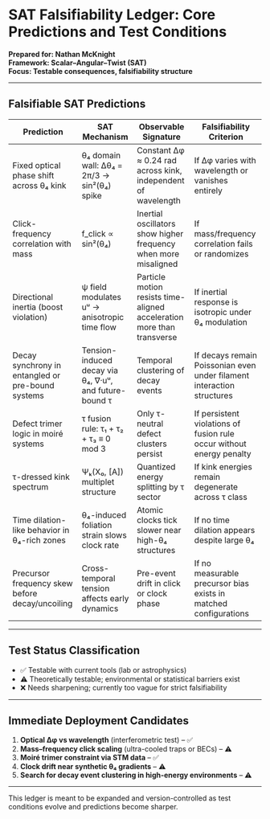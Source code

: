 
# SAT Falsifiability Ledger: Core Predictions and Test Conditions

**Prepared for: Nathan McKnight**  
**Framework: Scalar–Angular–Twist (SAT)**  
**Focus: Testable consequences, falsifiability structure**

---

## Falsifiable SAT Predictions

| Prediction | SAT Mechanism | Observable Signature | Falsifiability Criterion |
|------------|----------------|-----------------------|---------------------------|
| Fixed optical phase shift across θ₄ kink | θ₄ domain wall: Δθ₄ = 2π/3 → sin²(θ₄) spike | Constant Δφ ≈ 0.24 rad across kink, independent of wavelength | If Δφ varies with wavelength or vanishes entirely |
| Click-frequency correlation with mass | f_click ∝ sin²(θ₄) | Inertial oscillators show higher frequency when more misaligned | If mass/frequency correlation fails or randomizes |
| Directional inertia (boost violation) | ψ field modulates uᵘ → anisotropic time flow | Particle motion resists time-aligned acceleration more than transverse | If inertial response is isotropic under θ₄ modulation |
| Decay synchrony in entangled or pre-bound systems | Tension-induced decay via θ₄, ∇·uᵘ, and future-bound τ | Temporal clustering of decay events | If decays remain Poissonian even under filament interaction structures |
| Defect trimer logic in moiré systems | τ fusion rule: τ₁ + τ₂ + τ₃ ≡ 0 mod 3 | Only τ-neutral defect clusters persist | If persistent violations of fusion rule occur without energy penalty |
| τ-dressed kink spectrum | Ψₖ(X₀, [A]) multiplet structure | Quantized energy splitting by τ sector | If kink energies remain degenerate across τ class |
| Time dilation-like behavior in θ₄-rich zones | θ₄-induced foliation strain slows clock rate | Atomic clocks tick slower near high-θ₄ structures | If no time dilation appears despite large θ₄ |
| Precursor frequency skew before decay/uncoiling | Cross-temporal tension affects early dynamics | Pre-event drift in click or clock phase | If no measurable precursor bias exists in matched configurations |

---

## Test Status Classification

- ✅ Testable with current tools (lab or astrophysics)
- ⚠️ Theoretically testable; environmental or statistical barriers exist
- ❌ Needs sharpening; currently too vague for strict falsifiability

---

## Immediate Deployment Candidates

1. **Optical Δφ vs wavelength** (interferometric test) – ✅  
2. **Mass–frequency click scaling** (ultra-cooled traps or BECs) – ⚠️  
3. **Moiré trimer constraint via STM data** – ✅  
4. **Clock drift near synthetic θ₄ gradients** – ⚠️  
5. **Search for decay event clustering in high-energy environments** – ⚠️  

---

This ledger is meant to be expanded and version-controlled as test conditions evolve and predictions become sharper.

